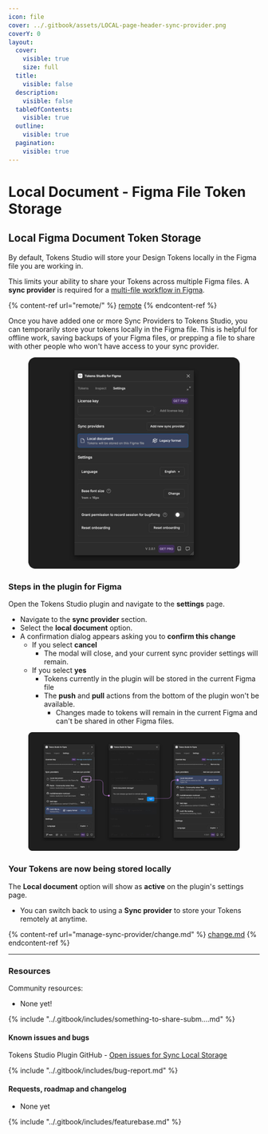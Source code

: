 ```yaml
---
icon: file
cover: ../.gitbook/assets/LOCAL-page-header-sync-provider.png
coverY: 0
layout:
  cover:
    visible: true
    size: full
  title:
    visible: false
  description:
    visible: false
  tableOfContents:
    visible: true
  outline:
    visible: true
  pagination:
    visible: true
---
```


# Local Document - Figma File Token Storage

## Local Figma Document Token Storage

By default, Tokens Studio will store your Design Tokens locally in the Figma file you are working in.

This limits your ability to share your Tokens across multiple Figma files. A **sync provider** is required for a [multi-file workflow in Figma](../figma/non-local-files.md).

{% content-ref url="remote/" %}
[remote](remote/)
{% endcontent-ref %}

Once you have added one or more Sync Providers to Tokens Studio, you can temporarily store your tokens locally in the Figma file. This is helpful for offline work, saving backups of your Figma files, or prepping a file to share with other people who won't have access to your sync provider.

<figure><img src="../.gitbook/assets/settings-page-sync-localOnly-v2-01 (1).png" alt=""><figcaption></figcaption></figure>

### Steps in the plugin for Figma

Open the Tokens Studio plugin and navigate to the **settings** page.

* Navigate to the **sync provider** section.
* Select the **local document** option.
* A confirmation dialog appears asking you to **confirm this change**
  * If you select **cancel**
    * The modal will close, and your current sync provider settings will remain.
  * If you select **yes**
    * Tokens currently in the plugin will be stored in the current Figma file
    * The **push** and **pull** actions from the bottom of the plugin won't be available.
      * Changes made to tokens will remain in the current Figma and can't be shared in other Figma files.

<figure><img src="../.gitbook/assets/setting-sync-switch-local-annotated-v2-01 (1).png" alt=""><figcaption></figcaption></figure>

### Your Tokens are now being stored locally

The **Local document** option will show as **active** on the plugin's settings page.

* You can switch back to using a **Sync provider** to store your Tokens remotely at anytime.

{% content-ref url="manage-sync-provider/change.md" %}
[change.md](manage-sync-provider/change.md)
{% endcontent-ref %}



***

### Resources

Community resources:

* None yet!

{% include "../.gitbook/includes/something-to-share-subm....md" %}



#### Known issues and bugs

Tokens Studio Plugin GitHub - [Open issues for Sync Local Storage](https://github.com/tokens-studio/figma-plugin/labels/sync%20local%20storage)

{% include "../.gitbook/includes/bug-report.md" %}



#### Requests, roadmap and changelog

* None yet

{% include "../.gitbook/includes/featurebase.md" %}
